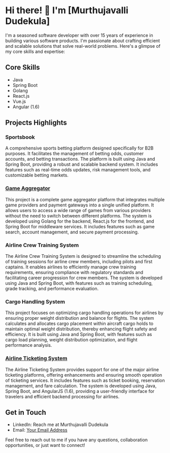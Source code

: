 # Hi there! 👋 I'm [Murthujavalli Dudekula]

I'm a seasoned software developer with over 15 years of experience in building various software products. I'm passionate about crafting efficient and scalable solutions that solve real-world problems. Here's a glimpse of my core skills and expertise:

## Core Skills
- Java
- Spring Boot
- Golang
- React.js
- Vue.js
- Angular (1.6)

## Projects Highlights
### Sportsbook
A comprehensive sports betting platform designed specifically for B2B purposes. It facilitates the management of betting odds, customer accounts, and betting transactions. The platform is built using Java and Spring Boot, providing a robust and scalable backend system. It includes features such as real-time odds updates, risk management tools, and customizable betting markets.

### [Game Aggregator](https://www.haohan.ph)
This project is a complete game aggregator platform that integrates multiple game providers and payment gateways into a single unified platform. It allows users to access a wide range of games from various providers without the need to switch between different platforms. The system is developed using Golang for the backend, React.js for the frontend, and Spring Boot for middleware services. It includes features such as game search, account management, and secure payment processing.

### Airline Crew Training System
The Airline Crew Training System is designed to streamline the scheduling of training sessions for airline crew members, including pilots and first captains. It enables airlines to efficiently manage crew training requirements, ensuring compliance with regulatory standards and facilitating career progression for crew members. The system is developed using Java and Spring Boot, with features such as training scheduling, grade tracking, and performance evaluation.

### Cargo Handling System
This project focuses on optimizing cargo handling operations for airlines by ensuring proper weight distribution and balance for flights. The system calculates and allocates cargo placement within aircraft cargo holds to maintain optimal weight distribution, thereby enhancing flight safety and efficiency. It is built using Java and Spring Boot, with features such as cargo load planning, weight distribution optimization, and flight performance analysis.

### [Airline Ticketing System](www.sita.aero)
The Airline Ticketing System provides support for one of the major airline ticketing platforms, offering enhancements and ensuring smooth operation of ticketing services. It includes features such as ticket booking, reservation management, and fare calculation. The system is developed using Java, Spring Boot, and AngularJS (1.6), providing a user-friendly interface for travelers and efficient backend processing for airlines.

## Get in Touch
- LinkedIn: Reach me at Murthujavalli Dudekula
- Email: [Your Email Address](mailto:murthujavalli.dudekula@gmail.com)

Feel free to reach out to me if you have any questions, collaboration opportunities, or just want to connect!

<!--
**vali637/vali637** is a ✨ _special_ ✨ repository because its `README.md` (this file) appears on your GitHub profile.

Here are some ideas to get you started:

- 🔭 I’m currently working on ...
- 🌱 I’m currently learning ...
- 👯 I’m looking to collaborate on ...
- 🤔 I’m looking for help with ...
- 💬 Ask me about ...
- 📫 How to reach me: ...
- 😄 Pronouns: ...
- ⚡ Fun fact: ...
-->
